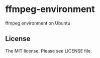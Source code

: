# ffmpeg-environment

ffmpeg environment on Ubuntu

## License

The MIT license. Please see LICENSE file.
